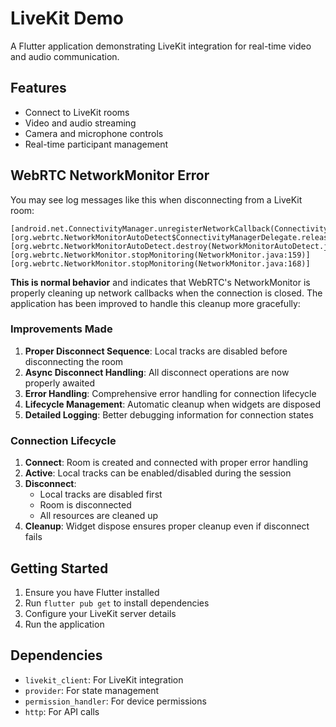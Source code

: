 # LiveKit Demo

A Flutter application demonstrating LiveKit integration for real-time video and audio communication.

## Features

- Connect to LiveKit rooms
- Video and audio streaming
- Camera and microphone controls
- Real-time participant management

## WebRTC NetworkMonitor Error

You may see log messages like this when disconnecting from a LiveKit room:

```
[android.net.ConnectivityManager.unregisterNetworkCallback(ConnectivityManager.java:5571)] 
[org.webrtc.NetworkMonitorAutoDetect$ConnectivityManagerDelegate.releaseCallback(NetworkMonitorAutoDetect.java:495)] 
[org.webrtc.NetworkMonitorAutoDetect.destroy(NetworkMonitorAutoDetect.java:742)] 
[org.webrtc.NetworkMonitor.stopMonitoring(NetworkMonitor.java:159)] 
[org.webrtc.NetworkMonitor.stopMonitoring(NetworkMonitor.java:168)]
```

**This is normal behavior** and indicates that WebRTC's NetworkMonitor is properly cleaning up network callbacks when the connection is closed. The application has been improved to handle this cleanup more gracefully:

### Improvements Made

1. **Proper Disconnect Sequence**: Local tracks are disabled before disconnecting the room
2. **Async Disconnect Handling**: All disconnect operations are now properly awaited
3. **Error Handling**: Comprehensive error handling for connection lifecycle
4. **Lifecycle Management**: Automatic cleanup when widgets are disposed
5. **Detailed Logging**: Better debugging information for connection states

### Connection Lifecycle

1. **Connect**: Room is created and connected with proper error handling
2. **Active**: Local tracks can be enabled/disabled during the session
3. **Disconnect**: 
   - Local tracks are disabled first
   - Room is disconnected
   - All resources are cleaned up
4. **Cleanup**: Widget dispose ensures proper cleanup even if disconnect fails

## Getting Started

1. Ensure you have Flutter installed
2. Run `flutter pub get` to install dependencies
3. Configure your LiveKit server details
4. Run the application

## Dependencies

- `livekit_client`: For LiveKit integration
- `provider`: For state management
- `permission_handler`: For device permissions
- `http`: For API calls
